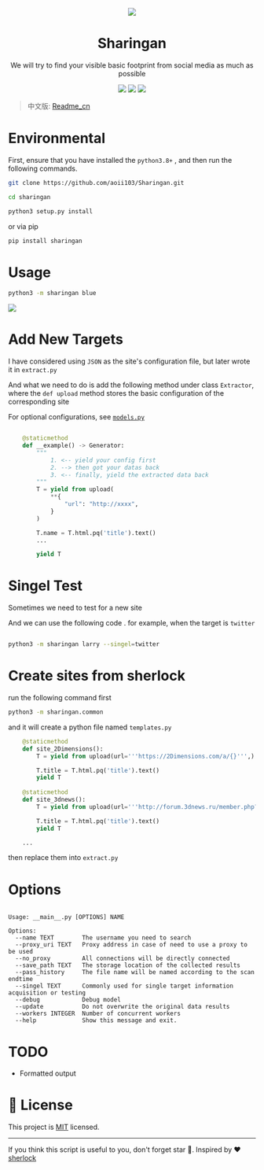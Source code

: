 <p align="center">
<img src="medias/main.gif"/>
    <h1 align="center" >Sharingan</h1>
    <p align="center"> We will try to find your visible basic footprint from social media as much as possible</p>
        <p align="center">
    <a href="https://app.codacy.com/manual/aoii103/Sharingan?utm_source=github.com&utm_medium=referral&utm_content=aoii103/Sharingan&utm_campaign=Badge_Grade_Dashboard"><img src="https://api.codacy.com/project/badge/Grade/f00d1d69a99346038d14df4bec303034"/></a>
    <a target="_blank" href="https://www.python.org/downloads/" title="Python version"><img src="https://img.shields.io/badge/python-%3E=_3.8-green.svg"></a>
    <a target="_blank" href="LICENSE" title="License: MIT"><img src="https://img.shields.io/badge/License-MIT-blue.svg"></a>
</p>


> 中文版: [Readme_cn](README_cn.md) 

# Environmental

First, ensure that you have installed the ```python3.8+``` , and then run the following commands.

```bash
git clone https://github.com/aoii103/Sharingan.git

cd sharingan

python3 setup.py install
```
or via pip

```bash
pip install sharingan
```

# Usage

```sh
python3 -m sharingan blue

```

![](./medias/use.gif)

# Add New Targets

I have considered using `JSON` as the site's configuration file, but later wrote it in `extract.py`

And what we need to do is add the following method under class `Extractor`, where the `def upload` method stores the basic configuration of the corresponding site

For optional configurations, see [`models.py`](https://github.com/aoii103/Sharingan/blob/master/sharingan/models.py#L25)


```python

    @staticmethod
    def __example() -> Generator:
        """
            1. <-- yield your config first
            2. --> then got your datas back 
            3. <-- finally, yield the extracted data back
        """
        T = yield from upload(
            **{
                "url": "http://xxxx", 
            }
        )

        T.name = T.html.pq('title').text()
        ...

        yield T

```

# Singel Test

Sometimes we need to test for a new site

And we can use the following code . for example, when the target is `twitter`

```bash

python3 -m sharingan larry --singel=twitter
```

# Create sites from sherlock

run the following command first 

```bash
python3 -m sharingan.common
```

and it will create a python file named `templates.py`

```python
    @staticmethod
    def site_2Dimensions():
        T = yield from upload(url='''https://2Dimensions.com/a/{}''',)

        T.title = T.html.pq('title').text()
        yield T
        
    @staticmethod
    def site_3dnews():
        T = yield from upload(url='''http://forum.3dnews.ru/member.php?username={}''',error_type='text',error_msg='''Пользователь не зарегистрирован и не имеет профиля для просмотра.''',)

        T.title = T.html.pq('title').text()
        yield T

    ...
```

then replace them into `extract.py`

# Options

```

Usage: __main__.py [OPTIONS] NAME

Options:
  --name TEXT        The username you need to search
  --proxy_uri TEXT   Proxy address in case of need to use a proxy to be used
  --no_proxy         All connections will be directly connected
  --save_path TEXT   The storage location of the collected results
  --pass_history     The file name will be named according to the scan endtime
  --singel TEXT      Commonly used for single target information acquisition or testing
  --debug            Debug model
  --update           Do not overwrite the original data results
  --workers INTEGER  Number of concurrent workers
  --help             Show this message and exit. 

```


# TODO

-  Formatted output

# 📝 License

This project is [MIT](https://github.com/kefranabg/readme-md-generator/blob/master/LICENSE) licensed.

***

If you think this script is useful to you, don't forget star 🐶. Inspired by ❤️ [sherlock](https://github.com/sherlock-project/sherlock)
